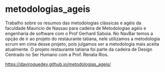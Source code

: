 # metodologias_ageis

Trabalho sobre os resumos das metodologias clássicas e agéis da faculdade Mauricio de Nassau para cadeira de Metodologias agéis e engenharia de software com o Prof Gerhard Saboia.
No NavBar temos a opção de ir ao projeto do restaurante tatiana, nele utilizamos a metodologia scrum em cima desse projeto, pois julgamos ser a metodologia mais aceita atualmente.
O projeto restaurante tatiana foi parte da cadeira de Design Centrado no Ser Humano com a Prof. Renata Rios.


https://daviroquedev.github.io/metodologias_ageis/ 
